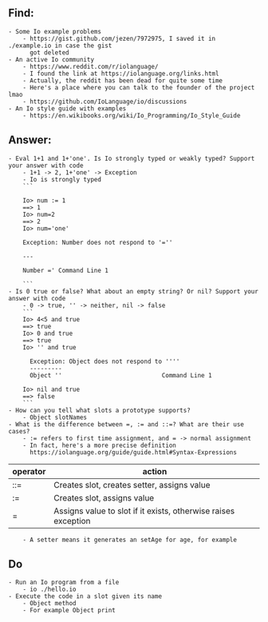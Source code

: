 ## Find:

    - Some Io example problems
        - https://gist.github.com/jezen/7972975, I saved it in ./example.io in case the gist
          got deleted
    - An active Io community
        - https://www.reddit.com/r/iolanguage/
        - I found the link at https://iolanguage.org/links.html
        - Actually, the reddit has been dead for quite some time
        - Here's a place where you can talk to the founder of the project lmao
        - https://github.com/IoLanguage/io/discussions
    - An Io style guide with examples
        - https://en.wikibooks.org/wiki/Io_Programming/Io_Style_Guide

## Answer:

    - Eval 1+1 and 1+'one'. Is Io strongly typed or weakly typed? Support your answer with code
        - 1+1 -> 2, 1+'one' -> Exception
        - Io is strongly typed
        ```

        Io> num := 1
        ==> 1
        Io> num=2
        ==> 2
        Io> num='one'

        Exception: Number does not respond to '=''

        ---

        Number =' Command Line 1

        ```
    - Is 0 true or false? What about an empty string? Or nil? Support your answer with code
        - 0 -> true, '' -> neither, nil -> false
        ```
        Io> 4<5 and true
        ==> true
        Io> 0 and true
        ==> true
        Io> '' and true

          Exception: Object does not respond to ''''
          ---------
          Object ''                            Command Line 1

        Io> nil and true
        ==> false
        ```
    - How can you tell what slots a prototype supports?
        - Object slotNames
    - What is the difference between =, := and ::=? What are their use cases?
        - := refers to first time assignment, and = -> normal assignment
        - In fact, here's a more precise definition
          https://iolanguage.org/guide/guide.html#Syntax-Expressions

| operator | action                                                         |
| -------- | -------------------------------------------------------------- |
| ::=      | Creates slot, creates setter, assigns value                    |
| :=       | Creates slot, assigns value                                    |
| =        | Assigns value to slot if it exists, otherwise raises exception |

        - A setter means it generates an setAge for age, for example

## Do

    - Run an Io program from a file
        - io ./hello.io
    - Execute the code in a slot given its name
        - Object method
        - For example Object print
